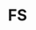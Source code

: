 ---
# This topic lives at
# https://digital.gov/topics/fs

# Topic Title
title: "FS"

# description — keep it short and clear
summary: ""

# Weight
weight: 1

# For more information on managing topics,
# see https://github.com/GSA/digitalgov.gov/wiki/topics
---
